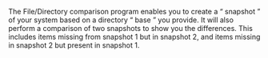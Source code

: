 The File/Directory comparison program enables you to create a “ snapshot ” of your system based
on a directory “ base ” you provide. It will also perform a comparison of two snapshots to show you
the differences. This includes items missing from snapshot 1 but in snapshot 2, and items missing
in snapshot 2 but present in snapshot 1.
